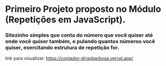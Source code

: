 # Primeiro Projeto proposto no Módulo (Repetições em JavaScript).

### Sitezinho simples que conta do número que você quiser até onde você quiser também, e pulando quantos números você quiser, exercitando estrutura de repetição for.

link para visualizar: https://contador-drigobarbosa.vercel.app/
